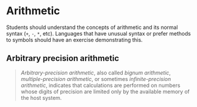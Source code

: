 # Arithmetic

Students should understand the concepts of arithmetic and its normal syntax (`+`, `-`, `*`, etc). Languages that have unusual syntax or prefer methods to symbols should have an exercise demonstrating this.

## Arbitrary precision arithmetic

> _Arbitrary-precision arithmetic_, also called _bignum arithmetic_, _multiple-precision arithmetic_, or sometimes _infinite-precision arithmetic_, indicates that calculations are performed on numbers whose digits of precision are limited only by the available memory of the host system.
